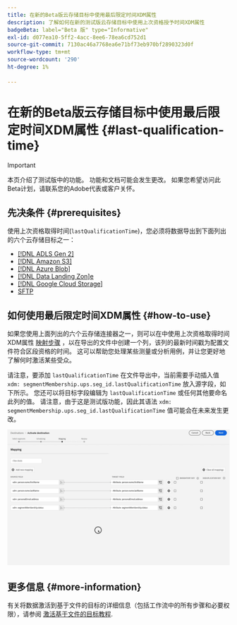```yaml
---
title: 在新的Beta版云存储目标中使用最后限定时间XDM属性
description: 了解如何在新的测试版云存储目标中使用上次资格授予时间XDM属性
badgeBeta: label="Beta 版" type="Informative"
exl-id: d077ea10-5ff2-4acc-8ee6-78ea6cd752d1
source-git-commit: 7130ac46a7768ea6e71bf73eb970bf2890323d0f
workflow-type: tm+mt
source-wordcount: '290'
ht-degree: 1%

---
```


# 在新的Beta版云存储目标中使用最后限定时间XDM属性 {#last-qualification-time}

>[!IMPORTANT]
> 
>本页介绍了测试版中的功能。 功能和文档可能会发生更改。 如果您希望访问此Beta计划，请联系您的Adobe代表或客户关怀。

## 先决条件 {#prerequisites}

使用上次资格取得时间(`lastQualificationTime`)，您必须将数据导出到下面列出的六个云存储目标之一：

* [[!DNL ADLS Gen 2]](/help/destinations/catalog/cloud-storage/adls-gen2.md)
* [[!DNL Amazon S3]](/help/destinations/catalog/cloud-storage/amazon-s3.md)
* [[!DNL Azure Blob]](/help/destinations/catalog/cloud-storage/azure-blob.md)
* [[!DNL Data Landing Zon]e](/help/destinations/catalog/cloud-storage/data-landing-zone.md)
* [[!DNL Google Cloud Storage]](/help/destinations/catalog/cloud-storage/google-cloud-storage.md)
* [SFTP](/help/destinations/catalog/cloud-storage/sftp.md)

## 如何使用最后限定时间XDM属性 {#how-to-use}

如果您使用上面列出的六个云存储连接器之一，则可以在中使用上次资格取得时间XDM属性 [映射步骤](/help/destinations/ui/activate-batch-profile-destinations.md#mapping) ，以在导出的文件中创建一个列，该列的最新时间戳为配置文件符合区段资格的时间。 这可以帮助您处理某些测量或分析用例，并让您更好地了解何时激活某些受众。

请注意，要添加 `lastQualificationTime` 在文件导出中，当前需要手动插入值 `xdm: segmentMembership.ups.seg_id.lastQualificationTime` 放入源字段，如下所示。 您还可以将目标字段编辑为 `lastQualificationTime` 或任何其他要命名此列的值。 请注意，由于这是测试版功能，因此其语法 `xdm: segmentMembership.ups.seg_id.lastQualificationTime` 值可能会在未来发生更改。

![显示上次将XDM属性粘贴到映射步骤中的资格时间的屏幕录制](/help/destinations/ui/last-qualification-time.gif)

## 更多信息 {#more-information}

有关将数据激活到基于文件的目标的详细信息（包括工作流中的所有步骤和必要权限），请参阅 [激活基于文件的目标教程](/help/destinations/ui/activate-batch-profile-destinations.md).
